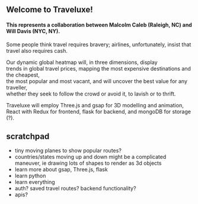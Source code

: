 ## Welcome to Traveluxe! 

#### This represents a collaboration between Malcolm Caleb (Raleigh, NC) and Will Davis (NYC, NY).

Some people think travel requires bravery; airlines, unfortunately, insist that travel also requires cash. 

Our dynamic global heatmap will, in three dimensions, display \
trends in global travel prices, mapping the most expensive destinations and the cheapest, \
the most popular and most vacant, and will uncover the best value for any traveller,\
whether they seek to follow the crowd or avoid it, to lavish or to thrift.

Traveluxe will employ Three.js and gsap for 3D modelling and animation, \
React with Redux for frontend, flask for backend, and mongoDB for storage (?).


## scratchpad
   
- tiny moving planes to show popular routes?
- countries/states moving up and down might be a complicated maneuver, ie drawing lots of shapes to render as 3d objects
- learn more about gsap, Three.js, flask
- learn python 
- learn everything 
-  auth? saved travel routes? backend functionality? 
- apis?



